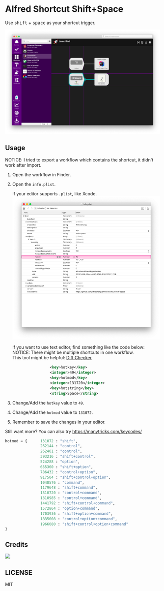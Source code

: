 # Alfred Shortcut Shift+Space
Use <kbd>shift</kbd> + <kbd>space</kbd> as your shortcut trigger.

![](showcase.png)

## Usage
NOTICE: I tried to export a workflow which contains the shortcut, it didn't work after import.
1. Open the workflow in Finder.
2. Open the `info.plist`.

    If your editor supports `.plist`, like Xcode.
    ![](xcode.png)

    If you want to use text editor, find something like the code below:<br>
    NOTICE: There might be multiple shortcuts in one workflow.<br>
    This tool might be helpful: [Diff Checker](https://www.diffchefcker.com/u6GunNUY)
    ```xml
                     <key>hotkey</key>
                     <integer>49</integer>
                     <key>hotmod</key>
                     <integer>131720</integer>
                     <key>hotstring</key>
                     <string>Space</string>
    ```
3. Change/Add the `hotkey` value to `49`. 
4. Change/Add the `hotmod` value to `131072`.
5. Remember to save the changes in your editor.

Still want more? You can also try https://manytricks.com/keycodes/
```python
hotmod = {		131072 : "shift",
				262144 : "control",
				262401 : "control", 
				393216 : "shift+control",
				524288 : "option",
				655360 : "shift+option",
				786432 : "control+option",
				917504 : "shift+control+option",
				1048576 : "command",
				1179648 : "shift+command",
				1310720 : "control+command",
				1310985 : "control+command", 
				1441792 : "shift+control+command",
				1572864 : "option+command",
				1703936 : "shift+option+command",
				1835008 : "control+option+command",
				1966080 : "shift+control+option+command"
}
```

## Credits
<a href="https://github.com/shawnrice/alfred2-workflow-help">
  <img width=400px src="https://gh-card.dev/repos/shawnrice/alfred2-workflow-help.png">
</a>

## LICENSE
MIT
